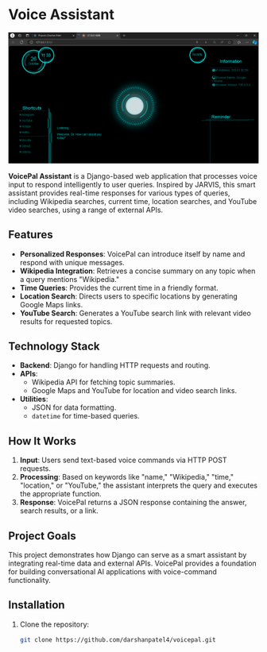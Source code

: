 # Voice Assistant

![Firday Voice Assistant](preview.png)

**VoicePal Assistant** is a Django-based web application that processes voice input to respond intelligently to user queries. Inspired by JARVIS, this smart assistant provides real-time responses for various types of queries, including Wikipedia searches, current time, location searches, and YouTube video searches, using a range of external APIs.

## Features

- **Personalized Responses**: VoicePal can introduce itself by name and respond with unique messages.
- **Wikipedia Integration**: Retrieves a concise summary on any topic when a query mentions "Wikipedia."
- **Time Queries**: Provides the current time in a friendly format.
- **Location Search**: Directs users to specific locations by generating Google Maps links.
- **YouTube Search**: Generates a YouTube search link with relevant video results for requested topics.

## Technology Stack

- **Backend**: Django for handling HTTP requests and routing.
- **APIs**:
  - Wikipedia API for fetching topic summaries.
  - Google Maps and YouTube for location and video search links.
- **Utilities**:
  - JSON for data formatting.
  - `datetime` for time-based queries.

## How It Works

1. **Input**: Users send text-based voice commands via HTTP POST requests.
2. **Processing**: Based on keywords like "name," "Wikipedia," "time," "location," or "YouTube," the assistant interprets the query and executes the appropriate function.
3. **Response**: VoicePal returns a JSON response containing the answer, search results, or a link.

## Project Goals

This project demonstrates how Django can serve as a smart assistant by integrating real-time data and external APIs. VoicePal provides a foundation for building conversational AI applications with voice-command functionality.

## Installation

1. Clone the repository:
   ```bash
   git clone https://github.com/darshanpatel4/voicepal.git
